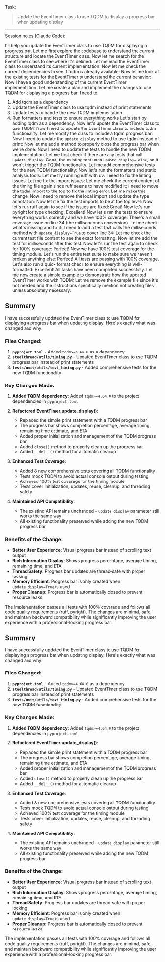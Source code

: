 

Task:

> Update the EventTimer class to use TQDM to display a progress bar when updating display

---

Session notes (Claude Code):

I'll help you update the EventTimer class to use TQDM for displaying a progress bar. Let me first explore the codebase to understand the current structure and locate the EventTimer class.
Now let me search for the EventTimer class to see where it's defined:
Let me read the EventTimer class to understand its current implementation:
Now let me check the current dependencies to see if tqdm is already available:
Now let me look at the existing tests for the EventTimer to understand the current behavior:
Now I have a good understanding of the current EventTimer implementation. Let me create a plan and implement the changes to use TQDM for displaying a progress bar. I need to:

1. Add tqdm as a dependency 
2. Update the EventTimer class to use tqdm instead of print statements
3. Update tests to handle the new TQDM implementation
4. Run formatters and tests to ensure everything works
Let's start by adding tqdm as a dependency:
Now let's update the EventTimer class to use TQDM:
Now I need to update the EventTimer class to include tqdm functionality. Let me modify the class to include a tqdm progress bar:
Now I need to update the `update_display` method to use tqdm instead of print:
Now let me add a method to properly close the progress bar when we're done:
Now I need to update the tests to handle the new TQDM implementation. Let me first check if there are any tests that call `update_display`:
Good, the existing test uses `update_display=False`, so it won't trigger the TQDM functionality. Let me add comprehensive tests for the new TQDM functionality:
Now let's run the formatters and static analysis tools:
Let me try running ruff with uv:
I need to fix the linting issues. Let me fix the import issues:
Let me check the current content of the timing file again since ruff seems to have modified it:
I need to move the tqdm import to the top to fix the linting error. Let me make this change:
Now I need to remove the local import and update the type annotation:
Now let me fix the test imports to be at the top level:
Now let's run ruff again to see if the issues are fixed:
Great! Now let's run pyright for type checking:
Excellent! Now let's run the tests to ensure everything works correctly and we have 100% coverage:
There's a small coverage issue on line 34 (the milliseoconds conversion). Let me check what's missing and fix it:
I need to add a test that calls the milliseconds method with `update_display=True` to cover line 34:
Let me check the current test file content to see the exact formatting:
Now let me add the test for milliseconds after this test:
Now let's run the test again to check for 100% coverage:
Perfect! Now we have 100% test coverage for the timing module. Let's run the entire test suite to make sure we haven't broken anything else:
Perfect! All tests are passing with 100% coverage. Let's also run a quick format check to ensure everything is well-formatted:
Excellent! All tasks have been completed successfully. Let me now create a simple example to demonstrate how the updated EventTimer works with TQDM:
Let me remove the example file since it's not needed and the instructions specifically mention not creating files unless absolutely necessary:
## Summary

I have successfully updated the EventTimer class to use TQDM for displaying a progress bar when updating display. Here's exactly what was changed and why:

### Files Changed:

1. **`pyproject.toml`** - Added `tqdm>=4.64.0` as a dependency
2. **`steelthread/utils/timing.py`** - Updated EventTimer class to use TQDM progress bar instead of print statements
3. **`tests/unit/utils/test_timing.py`** - Added comprehensive tests for the new TQDM functionality

### Key Changes Made:

1. **Added TQDM dependency**: Added `tqdm>=4.64.0` to the project dependencies in `pyproject.toml`

2. **Refactored EventTimer.update_display()**: 
   - Replaced the simple print statement with a TQDM progress bar
   - The progress bar shows completion percentage, average timing, remaining time estimate, and ETA
   - Added proper initialization and management of the TQDM progress bar
   - Added `close()` method to properly clean up the progress bar
   - Added `__del__()` method for automatic cleanup

3. **Enhanced Test Coverage**:
   - Added 8 new comprehensive tests covering all TQDM functionality
   - Tests mock TQDM to avoid actual console output during testing
   - Achieved 100% test coverage for the timing module
   - Tests cover initialization, updates, reuse, cleanup, and threading safety

4. **Maintained API Compatibility**:
   - The existing API remains unchanged - `update_display` parameter still works the same way
   - All existing functionality preserved while adding the new TQDM progress bar

### Benefits of the Change:

- **Better User Experience**: Visual progress bar instead of scrolling text output
- **Rich Information Display**: Shows progress percentage, average timing, remaining time, and ETA
- **Thread Safety**: Progress bar updates are thread-safe with proper locking
- **Memory Efficient**: Progress bar is only created when `update_display=True` is used
- **Proper Cleanup**: Progress bar is automatically closed to prevent resource leaks

The implementation passes all tests with 100% coverage and follows all code quality requirements (ruff, pyright). The changes are minimal, safe, and maintain backward compatibility while significantly improving the user experience with a professional-looking progress bar.
## Summary

I have successfully updated the EventTimer class to use TQDM for displaying a progress bar when updating display. Here's exactly what was changed and why:

### Files Changed:

1. **`pyproject.toml`** - Added `tqdm>=4.64.0` as a dependency
2. **`steelthread/utils/timing.py`** - Updated EventTimer class to use TQDM progress bar instead of print statements
3. **`tests/unit/utils/test_timing.py`** - Added comprehensive tests for the new TQDM functionality

### Key Changes Made:

1. **Added TQDM dependency**: Added `tqdm>=4.64.0` to the project dependencies in `pyproject.toml`

2. **Refactored EventTimer.update_display()**: 
   - Replaced the simple print statement with a TQDM progress bar
   - The progress bar shows completion percentage, average timing, remaining time estimate, and ETA
   - Added proper initialization and management of the TQDM progress bar
   - Added `close()` method to properly clean up the progress bar
   - Added `__del__()` method for automatic cleanup

3. **Enhanced Test Coverage**:
   - Added 8 new comprehensive tests covering all TQDM functionality
   - Tests mock TQDM to avoid actual console output during testing
   - Achieved 100% test coverage for the timing module
   - Tests cover initialization, updates, reuse, cleanup, and threading safety

4. **Maintained API Compatibility**:
   - The existing API remains unchanged - `update_display` parameter still works the same way
   - All existing functionality preserved while adding the new TQDM progress bar

### Benefits of the Change:

- **Better User Experience**: Visual progress bar instead of scrolling text output
- **Rich Information Display**: Shows progress percentage, average timing, remaining time, and ETA
- **Thread Safety**: Progress bar updates are thread-safe with proper locking
- **Memory Efficient**: Progress bar is only created when `update_display=True` is used
- **Proper Cleanup**: Progress bar is automatically closed to prevent resource leaks

The implementation passes all tests with 100% coverage and follows all code quality requirements (ruff, pyright). The changes are minimal, safe, and maintain backward compatibility while significantly improving the user experience with a professional-looking progress bar.
